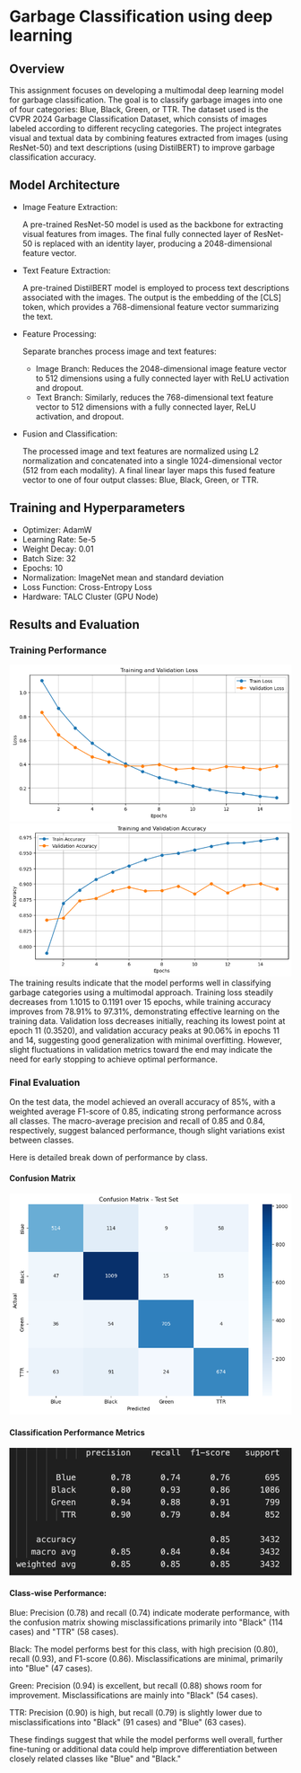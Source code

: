 # Garbage Classification using deep learning

## Overview
This assignment focuses on developing a multimodal deep learning model for garbage classification. The goal is to classify garbage images into one of four categories: Blue, Black, Green, or TTR. The dataset used is the CVPR 2024 Garbage Classification Dataset, which consists of images labeled according to different recycling categories. The project integrates visual and textual data by combining features extracted from images (using ResNet-50) and text descriptions (using DistilBERT) to improve garbage classification accuracy.

## Model Architecture

- Image Feature Extraction:
    
    A pre-trained ResNet-50 model is used as the backbone for extracting visual features from images. The final fully connected layer of ResNet-50 is replaced with an identity layer, producing a 2048-dimensional feature vector.

- Text Feature Extraction: 
    
    A pre-trained DistilBERT model is employed to process text descriptions associated with the images. The output is the embedding of the [CLS] token, which provides a 768-dimensional feature vector summarizing the text.

- Feature Processing:

    Separate branches process image and text features: 
    - Image Branch: Reduces the 2048-dimensional image feature vector to 512 dimensions using a fully connected layer with ReLU activation and dropout.
    - Text Branch: Similarly, reduces the 768-dimensional text feature vector to 512 dimensions with a fully connected layer, ReLU activation, and dropout.

- Fusion and Classification: 

    The processed image and text features are normalized using L2 normalization and concatenated into a single 1024-dimensional vector (512 from each modality). A final linear layer maps this fused feature vector to one of four output classes: Blue, Black, Green, or TTR.

## Training and Hyperparameters
- Optimizer: AdamW
- Learning Rate: 5e-5
- Weight Decay: 0.01
- Batch Size: 32
- Epochs: 10
- Normalization: ImageNet mean and standard deviation
- Loss Function: Cross-Entropy Loss
- Hardware: TALC Cluster (GPU Node)

## Results and Evaluation
### Training Performance
![training and validation loss](loss_plot.png)
![training and validation accuracy](accuracy_plot.png)
The training results indicate that the model performs well in classifying garbage categories using a multimodal approach. Training loss steadily decreases from 1.1015 to 0.1191 over 15 epochs, while training accuracy improves from 78.91% to 97.31%, demonstrating effective learning on the training data. Validation loss decreases initially, reaching its lowest point at epoch 11 (0.3520), and validation accuracy peaks at 90.06% in epochs 11 and 14, suggesting good generalization with minimal overfitting. However, slight fluctuations in validation metrics toward the end may indicate the need for early stopping to achieve optimal performance.

### Final Evaluation
On the test data, the model achieved an overall accuracy of 85%, with a weighted average F1-score of 0.85, indicating strong performance across all classes. The macro-average precision and recall of 0.85 and 0.84, respectively, suggest balanced performance, though slight variations exist between classes.

Here is detailed break down of performance by class.

#### Confusion Matrix
![confusion matrix](/output-job-35539/confusion_martrix.png)
#### Classification Performance Metrics
![classification metrics](/output-job-35539/performance_matrix.png)

#### Class-wise Performance:

Blue: Precision (0.78) and recall (0.74) indicate moderate performance, with the confusion matrix showing misclassifications primarily into "Black" (114 cases) and "TTR" (58 cases).

Black: The model performs best for this class, with high precision (0.80), recall (0.93), and F1-score (0.86). Misclassifications are minimal, primarily into "Blue" (47 cases).

Green: Precision (0.94) is excellent, but recall (0.88) shows room for improvement. Misclassifications are mainly into "Black" (54 cases).

TTR: Precision (0.90) is high, but recall (0.79) is slightly lower due to misclassifications into "Black" (91 cases) and "Blue" (63 cases).

These findings suggest that while the model performs well overall, further fine-tuning or additional data could help improve differentiation between closely related classes like "Blue" and "Black."